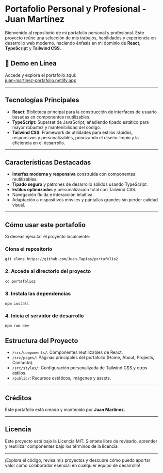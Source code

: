 # Portafolio Personal y Profesional - Juan Martínez

Bienvenido al repositorio de mi portafolio personal y profesional. Este proyecto reúne una selección de mis trabajos, habilidades y experiencia en desarrollo web moderno, haciendo énfasis en mi dominio de **React**, **TypeScript** y **Tailwind CSS**.

## 🚀 Demo en Línea

Accede y explora el portafolio aquí:  
[juan-martinez-portafolio.netlify.app](https://juan-martinez-portafolio.netlify.app/)

---

## Tecnologías Principales

- **React**: Biblioteca principal para la construcción de interfaces de usuario basadas en componentes reutilizables.
- **TypeScript**: Superset de JavaScript, añadiendo tipado estático para mayor robustez y mantenibilidad del código.
- **Tailwind CSS**: Framework de utilidades para estilos rápidos, responsivos y personalizables, priorizando el diseño limpio y la eficiencia en el desarrollo.

---

## Características Destacadas

- **Interfaz moderna y responsiva** construida con componentes reutilizables.
- **Tipado seguro** y patrones de desarrollo sólidos usando TypeScript.
- **Estilos optimizados** y personalización total con Tailwind CSS.
- Navegación fluida e interacción intuitiva.
- Adaptación a dispositivos móviles y pantallas grandes sin perder calidad visual.

---

## Cómo usar este portafolio

Si deseas ejecutar el proyecto localmente:

### Clona el repositorio

    git clone https://github.com/Juan-Tapias/portafolio2

### 2. Accede al directorio del proyecto

    cd portafolio2

### 3. Instala las dependencias

    npm install

### 4. Inicia el servidor de desarrollo

    npm run dev

## Estructura del Proyecto

- `/src/components/`: Componentes reutilizables de React.
- `/src/pages/`: Páginas principales del portafolio (Home, About, Projects, Contacto).
- `/src/styles/`: Configuración personalizada de Tailwind CSS y otros estilos.
- `/public/`: Recursos estáticos, imágenes y assets.

---

## Créditos

Este portafolio está creado y mantenido por **Juan Martínez**.  

---

## Licencia

Este proyecto está bajo la Licencia MIT. Siéntete libre de revisarlo, aprender y reutilizar componentes bajo los términos de la licencia.

---

¡Explora el código, revisa mis proyectos y descubre cómo puedo aportar valor como colaborador esencial en cualquier equipo de desarrollo!